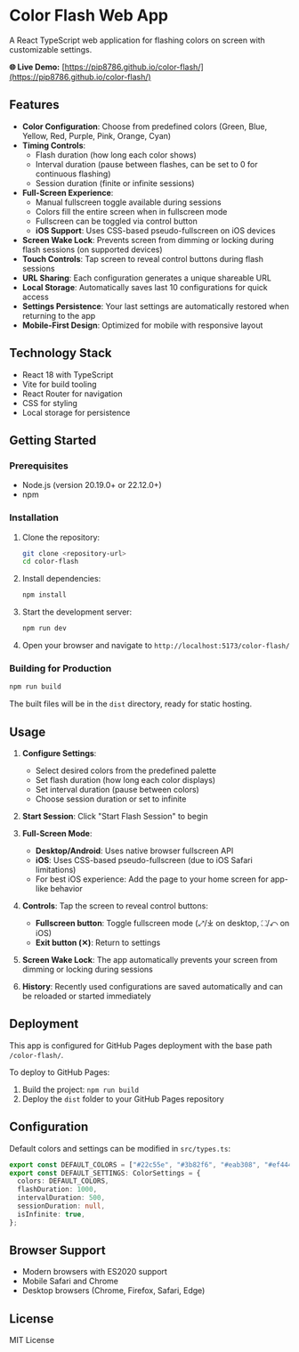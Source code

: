 # Color Flash Web App

A React TypeScript web application for flashing colors on screen with customizable settings.

**🌐 Live Demo:** [https://pip8786.github.io/color-flash/](https://pip8786.github.io/color-flash/)

## Features

- **Color Configuration**: Choose from predefined colors (Green, Blue, Yellow, Red, Purple, Pink, Orange, Cyan)
- **Timing Controls**:
  - Flash duration (how long each color shows)
  - Interval duration (pause between flashes, can be set to 0 for continuous flashing)
  - Session duration (finite or infinite sessions)
- **Full-Screen Experience**:
  - Manual fullscreen toggle available during sessions
  - Colors fill the entire screen when in fullscreen mode
  - Fullscreen can be toggled via control button
  - **iOS Support**: Uses CSS-based pseudo-fullscreen on iOS devices
- **Screen Wake Lock**: Prevents screen from dimming or locking during flash sessions (on supported devices)
- **Touch Controls**: Tap screen to reveal control buttons during flash sessions
- **URL Sharing**: Each configuration generates a unique shareable URL
- **Local Storage**: Automatically saves last 10 configurations for quick access
- **Settings Persistence**: Your last settings are automatically restored when returning to the app
- **Mobile-First Design**: Optimized for mobile with responsive layout

## Technology Stack

- React 18 with TypeScript
- Vite for build tooling
- React Router for navigation
- CSS for styling
- Local storage for persistence

## Getting Started

### Prerequisites

- Node.js (version 20.19.0+ or 22.12.0+)
- npm

### Installation

1. Clone the repository:

   ```bash
   git clone <repository-url>
   cd color-flash
   ```

2. Install dependencies:

   ```bash
   npm install
   ```

3. Start the development server:

   ```bash
   npm run dev
   ```

4. Open your browser and navigate to `http://localhost:5173/color-flash/`

### Building for Production

```bash
npm run build
```

The built files will be in the `dist` directory, ready for static hosting.

## Usage

1. **Configure Settings**:

   - Select desired colors from the predefined palette
   - Set flash duration (how long each color displays)
   - Set interval duration (pause between colors)
   - Choose session duration or set to infinite

2. **Start Session**: Click "Start Flash Session" to begin

3. **Full-Screen Mode**:

   - **Desktop/Android**: Uses native browser fullscreen API
   - **iOS**: Uses CSS-based pseudo-fullscreen (due to iOS Safari limitations)
   - For best iOS experience: Add the page to your home screen for app-like behavior

4. **Controls**: Tap the screen to reveal control buttons:

   - **Fullscreen button**: Toggle fullscreen mode (⤢/⤓ on desktop, ⛶/↶ on iOS)
   - **Exit button (✕)**: Return to settings

5. **Screen Wake Lock**: The app automatically prevents your screen from dimming or locking during sessions

6. **History**: Recently used configurations are saved automatically and can be reloaded or started immediately

## Deployment

This app is configured for GitHub Pages deployment with the base path `/color-flash/`.

To deploy to GitHub Pages:

1. Build the project: `npm run build`
2. Deploy the `dist` folder to your GitHub Pages repository

## Configuration

Default colors and settings can be modified in `src/types.ts`:

```typescript
export const DEFAULT_COLORS = ["#22c55e", "#3b82f6", "#eab308", "#ef4444"];
export const DEFAULT_SETTINGS: ColorSettings = {
  colors: DEFAULT_COLORS,
  flashDuration: 1000,
  intervalDuration: 500,
  sessionDuration: null,
  isInfinite: true,
};
```

## Browser Support

- Modern browsers with ES2020 support
- Mobile Safari and Chrome
- Desktop browsers (Chrome, Firefox, Safari, Edge)

## License

MIT License
